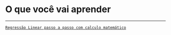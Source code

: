 # O que você vai aprender

---

[`Regressão Linear passo a passo com calculo matemático`](https://step-by-step-machine-learning.herokuapp.com/)

